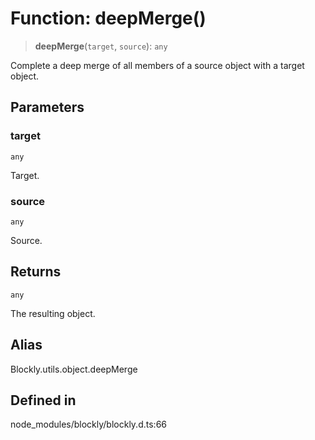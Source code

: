 # Function: deepMerge()

> **deepMerge**(`target`, `source`): `any`

Complete a deep merge of all members of a source object with a target object.

## Parameters

### target

`any`

Target.

### source

`any`

Source.

## Returns

`any`

The resulting object.

## Alias

Blockly.utils.object.deepMerge

## Defined in

node_modules/blockly/blockly.d.ts:66
